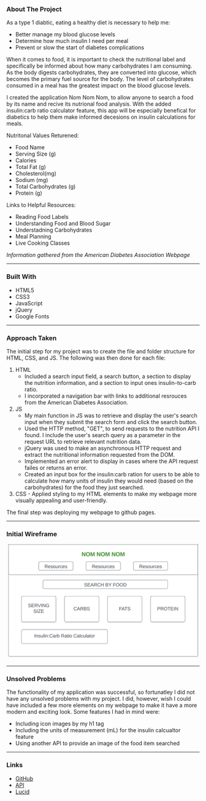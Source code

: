 <div id="top"></div>

### About The Project

As a type 1 diabtic, eating a healthy diet is necessary to help me:
  * Better manage my blood glucose levels
  * Determine how much insulin I need per meal
  * Prevent or slow the start of diabetes complications

When it comes to food, it is important to check the nutritional label and specifically be informed about how many carbohydrates I am consuming. As the body digests carbohydrates, they are converted into glucose, which becomes the primary fuel source for the body. The level of carbohydrates consumed in a meal has the greatest impact on the blood glucose levels. 

I created the application Nom Nom Nom, to allow anyone to search a food by its name and recive its nutrional food analysis. With the added insulin:carb ratio calculator feature, this app will be especially benefical for diabetics to help them make informed decesions on insulin calculations for meals. 

Nutritonal Values Returened:
  * Food Name 
  * Serving Size (g)
  * Calories 
  * Total Fat (g)
  * Cholesterol(mg)
  * Sodium (mg)
  * Total Carbohydrates (g)
  * Protein (g)

Links to Helpful Resources: 
  * Reading Food Labels 
  * Understanding Food and Blood Sugar 
  * Understadning Carbohydrates 
  * Meal Planning 
  * Live Cooking Classes 

  _Information gathered from the American Diabetes Association Webpage_


---
### Built With
- HTML5
- CSS3
- JavaScript
- jQuery
- Google Fonts 

---
### Approach Taken 
The initial step for my project was to create the file and folder structure for HTML, CSS, and JS. The following was then done for each file: 

1. HTML 
    - Included a search input field, a search button, a section to display the nutrition information, and a section to input ones insulin-to-carb ratio.
    - I incorporated a navigation bar with links to additional resrouces from the American Diabetes Association.
2. JS
    - My main function in JS was to retrieve and display the user's search input when they submit the search form and click the search button.
    - Used the HTTP method, "GET", to send requests to the nutrition API I found. I include the user's search query as a parameter in the request URL to retrieve relevant nutrition data.
    - jQuery was used to make an asynchronous HTTP request and extract the nutritional information requested from the DOM. 
    - Implemented an error alert to display in cases where the API request failes or returns an error.
    - Created an input box for the insulin:carb ration for users to be able to calculate how many units of insulin they would need (based on the carbohydrates) for the food they just searched. 
  3. CSS
    - Applied styling to my HTML elements to make my webpage more visually appealing and user-friendly.


The final step was deploying my webpage to github pages. 

---
### Initial Wireframe 
![**Project 1 Wireframe**](images/finalwireframe.jpeg)

---
### Unsolved Problems 
The functionality of my application was successful, so fortunatley I did not have any unsolved problems with my project. I did, however, wish I could have included a few more elements on my webpage to make it have a more modern and exciting look. Some features I had in mind were: 
  * Including icon images by my h1 tag 
  * Including the units of measurement (mL) for the insulin calcualtor feature
  * Using another API to provide an image of the food item searched 

---
### Links
  * [GitHub](https://karlilz.github.io/KL-Project-1-/)
  * [API](https://api-ninjas.com/api/nutrition)
  * [Lucid](https://lucid.app/lucidchart/4a36aaeb-d2c0-49e8-87cf-34cb9bb86090/edit?viewport_loc=67%2C-191%2C1301%2C701%2C0_0&invitationId=inv_0a106669-dedc-4d44-ae14-1c08ef48f2cb)
